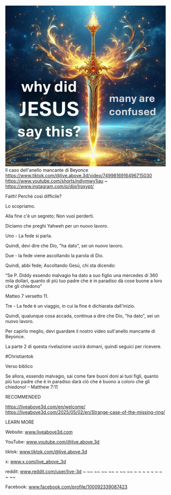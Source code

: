 ![Video cover image](../cover.jpg)
Il caso dell'anello mancante di Beyonce
https://www.tiktok.com/@live.above.3d/video/7499816916496715030
https://www.youtube.com/shorts/ndiymwy1iau ~
https://www.instagram.com/p/djjp1roxypt/

Faith! Perché così difficile?

Lo scopriamo.

Alla fine c'è un segreto; Non vuoi perderti.

Diciamo che preghi Yahweh per un nuovo lavoro.

Uno - La fede si parla.

Quindi, devi dire che Dio, "ha dato", sei un nuovo lavoro.

Due - la fede viene ascoltando la parola di Dio.

Quindi, abbi fede; Ascoltando Gesù, chi sta dicendo:

“Se P. Diddy essendo malvagio ha dato a suo figlio una mercedes di 360 mila dollari, quanto di più tuo padre che è in paradiso dà cose buone a loro che gli chiedono”

Matteo 7 versetto 11.

Tre - La fede è un viaggio, in cui la fine è dichiarata dall'inizio.

Quindi, qualunque cosa accada, continua a dire che Dio, "ha dato", sei un nuovo lavoro.

Per capirlo meglio, devi guardare il nostro video sull'anello mancante di Beyonce.

La parte 2 di questa rivelazione uscirà domani, quindi seguici per ricevere.


#Christiantok


Verso biblico

Se allora, essendo malvagio, sai come fare buoni doni ai tuoi figli, quanto più tuo padre che è in paradiso darà ciò che è buono a coloro che gli chiedono! – Matthew 7:11


RECOMMENDED

https://liveabove3d.com/en/welcome/
https://liveabove3d.com/2025/05/02/en/Strange-case-of-the-missing-ring/


LEARN MORE

Website: www.liveabove3d.com

YouTube: www.youtube.com/@live.above.3d

tiktok: www.tiktok.com/@live.above.3d

x: www.x.com/live_above_3d

reddit: www.reddit.com/user/live-3d ~ ~~ ~~ ~~ ~~ ~ ~~ ~~ ~ ~ ~ ~ ~ ~ ~ ~ ~~

Facebook: www.facebook.com/profile/100092339087423
